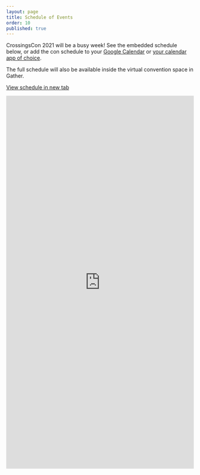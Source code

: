 ```yaml
---
layout: page
title: Schedule of Events
order: 10
published: true
---
```


CrossingsCon 2021 will be a busy week! See the embedded schedule below, or add the con schedule to your [Google Calendar](https://calendar.google.com/calendar/u/2?cid=Y19pbG8ybTRncmZhYXJlMzJ1aDhkaWY2bnZvZ0Bncm91cC5jYWxlbmRhci5nb29nbGUuY29t) or [your calendar app of choice](https://calendar.google.com/calendar/ical/c_ilo2m4grfaare32uh8dif6nvog%40group.calendar.google.com/public/basic.ics).

The full schedule will also be available inside the virtual convention space in Gather.

<a href="https://docs.google.com/spreadsheets/d/e/2PACX-1vTpRnbik5BME0TFBAk8LX7vEPYBsA6329vFcfXP0LKqJ3p-o0EjGIW3DbJYtUJH63Wsa2SG7hlOqm6C/pubhtml?gid=219803243" target="_blank">View schedule in new tab</a>
<iframe src="https://docs.google.com/spreadsheets/d/e/2PACX-1vTpRnbik5BME0TFBAk8LX7vEPYBsA6329vFcfXP0LKqJ3p-o0EjGIW3DbJYtUJH63Wsa2SG7hlOqm6C/pubhtml?gid=219803243&amp;single=true&amp;widget=true&amp;headers=false" style="border: 0" width="100%" height="1000px" frameborder="0" scrolling="no"></iframe>

<!-- <iframe src="https://calendar.google.com/calendar/embed?src=crossingscon.org_4tejsp4u06ns5etvt5lbm243f8%40group.calendar.google.com&ctz=America%2FToronto&dates=20210801%2F20210808&mode=AGENDA" style="border: 0" width="800" height="600" frameborder="0" scrolling="no"></iframe> -->

<!-- Friday and Saturday will be jam-packed with panels, workshops, and many other fun events. Here's the hour-by-hour schedule, and see below for a description of events as well.

<img src="{{ site.baseurl }}/images/full-schedule.png" alt="The full schedule of events.">
◆ *Questions for these panels will be solicited before and during the event via cards, and chosen during the panel by the moderator.*

#### Family Reunion/Meet the Cousins
*Friday, 10:30am*

Meet friends old and new with silly icebreaker games and a cousin scavenger hunt!

#### YW Book Discussion
*Friday, 11:00am*

A semi-structured group discussion about anything and everything Young Wizards. \#notyoudd, spoiler friendly

#### Preliminary Exercises: Yoga
*Friday, 12:00pm*

Get the wizardry flowing with a short YW themed yoga class! All power levels and bodies welcome.

#### Writing Workshop
*Friday, 1:30pm*

Mark Oshiro leads this session on editing and having your work edited, which will include some group editing, collabing, and writing time.

#### Neurodiversity in YW
*Friday, 1:30pm*

Discussion circle about neurodiversity in the YW series, in the fandom, and in ourselves. Open to anyone who identifies as neurodivergent, however you choose to define it. Participation in the discussion is wholly optional, you’re welcome to engage or not however you choose. #notyoudd

#### Diane Reads/Mark Reads
*Various times, check the schedule above*

Join our GoH for multiple reading sessions over the course of the con—Diane and Mark will read selections of their own works. Mark will also read something from the YW universe.

#### Star Trek Panel ◆
*Friday, 7:00pm*

Diane talks about Star Trek as well as some of her other non-wizardly work.

#### Punel
*Friday, 8:00pm*

A panel of punsters compete against each other in a pun-off. The audience gets to vote by pelting them with crochet tomatoes!

#### Baron Munchausen
*Friday, 8:30pm*

Everyone’s favorite collective storytelling game returns with newer and wackier tales to tell! Featuring our Mark, Diane, and others regaling us with stories of their greatest adventures.

#### Invitational Prep
*Friday, 8:30pm*

If you’re not quite ready to present your project for the Invitational, join us in the quiet hangout space for crafting time and supplies to help get it ready!

#### Invitational
*Saturday, 9:30am*

Present your greatest spell to our panel of Seniors! Come one and all to our wizardly science fair, where attendees will share projects they’ve created to demonstrate both real and wizardly phenomenon. Everyone gets to vote for their favorites, but the final judging will be done by our GoH!

#### Engagement with Canon ◆
*Saturday, 10:00am*

Diane, Mark, and others talk about different ways of engaging with the canon of our favorite works of fiction, including literary criticism, transformative works, and engaging with creators online.

#### Spaaaaace!
*Saturday, 11:15am*

Explore the universe from the comfort of your seat, as Alex and Sky take you through the astronomy of Young Wizards.

#### Science in Sci-Fi ◆
*Saturday, 1:45pm*

Diane and Mark in conversation on how science and sci-fi interact across different mediums, with questions from Kate Howells.

#### Linguistics: So You Want to Be Carmela
Sarah talks about how sounds make up spoken language, including looking at sounds that are common and uncommon cross-linguistically. *Saturday, 3:00pm*

#### Light, Overshadowed, Evil
*Saturday, 4:30pm*

Lions and tigers and wizards, oh my! Join us for a discussion of wizardly taxonomy as we explore what species may have wizardry, what it looks like for them, and if there are any fully overshadowed species \**coughgeesecough*\* #notyoudd

#### Horror Stories from Publishing
*Saturday, 7:00pm*

Diane and author Lyndsay Ely tell their best/worst stories from the publishing world.

#### CrossingsJam
*Saturday, 8:30pm*

Open mic night returns! Featuring some YW-inspired music and other favorites, as well as poetry and sing-a-longs, come be a part of this musical event.

#### Quiet Hangout Space
Available throughout the con for quiet hangout time. We’ll have some puzzles, crafting supplies, and other quiet activities available. -->
